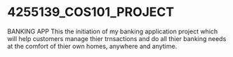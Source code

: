 # 4255139_COS101_PROJECT
BANKING APP
This the initiation of my banking application project which will help customers manage thier trnsactions and do all thier banking needs at the comfort of thier own homes, anywhere and anytime.
